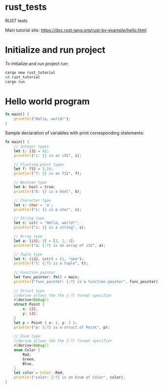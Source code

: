 # rust_tests
RUST tests

Main tutorial site: https://doc.rust-lang.org/rust-by-example/hello.html

# Initialize and run project

To initialize and run project run:
```sh
cargo new rust_tutorial
cd rust_tutorial
cargo run
```


# Hello world program

```rust
fn main() {
    println!("Hello, world!");
}
```

Sample declaration of variables with print corresponding statements:

```rust
fn main() {
    // Integer types
    let i: i32 = 42;
    println!("i: {} is an i32", i);

    // Floating-point types
    let f: f32 = 3.14;
    println!("f: {} is an f32", f);

    // Boolean type
    let b: bool = true;
    println!("b: {} is a bool", b);

    // Character type
    let c: char = 'a';
    println!("c: {} is a char", c);

    // String type
    let s: &str = "Hello, world!";
    println!("s: {} is a string", s);

    // Array type
    let a: [i32; 3] = [1, 2, 3];
    println!("a: {:?} is an array of i32", a);

    // Tuple type
    let t: (i32, &str) = (1, "one");
    println!("t: {:?} is a tuple", t);
    
    // Function pointer
    let func_pointer: fn() = main;
    println!("func_pointer: {:?} is a function pointer", func_pointer);
    
    // Struct type
    //derive allows the the {:?} format specifier
    #[derive(Debug)]
    struct Point {
        x: i32,
        y: i32,
    }
    let p = Point { x: 1, y: 2 };
    println!("p: {:?} is a struct of Point", p);
    
    // Enum type
    //derive allows the the {:?} format specifier
    #[derive(Debug)]
    enum Color {
        Red,
        Green,
        Blue,
    }
    let color = Color::Red;
    println!("color: {:?} is an Enum of Color", color);
}

```
